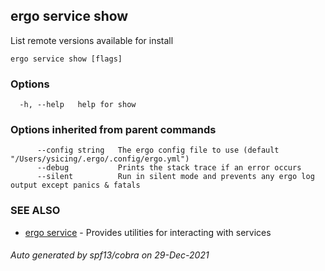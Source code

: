 ## ergo service show

List remote versions available for install

```
ergo service show [flags]
```

### Options

```
  -h, --help   help for show
```

### Options inherited from parent commands

```
      --config string   The ergo config file to use (default "/Users/ysicing/.ergo/.config/ergo.yml")
      --debug           Prints the stack trace if an error occurs
      --silent          Run in silent mode and prevents any ergo log output except panics & fatals
```

### SEE ALSO

* [ergo service](ergo_service.md)	 - Provides utilities for interacting with services

###### Auto generated by spf13/cobra on 29-Dec-2021
